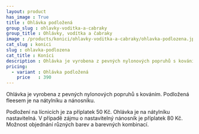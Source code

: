 ```yaml
---
layout: product
has_image : True
title : Ohlávka podložená
group_slug : ohlavky-voditka-a-cabraky
group_title : Ohlávky, vodítka a čabraky
image : /products/konici/ohlavky-voditka-a-cabraky/ohlavka-podlozena.jpg
cat_slug : konici
slug : ohlavka-podlozena
cat_title : Koníci
description : Ohlávka je vyrobena z pevných nylonových popruhů s kováním.Podložená fleesem je na nátylníku a nánosníku.
pricing:
  - variant : Ohlávka podložená
    price   : 390
---
```


Ohlávka je vyrobena z pevných nylonových popruhů s kováním.
Podložená fleesem je na nátylníku a nánosníku.

Podložení na lícnicích je za příplatek 50&nbsp;Kč.
Ohlávka je na nátylníku nastavitelná.
V případě zájmu o nastavitelný nánosník je příplatek 80&nbsp;Kč.
Možnost objednání různých barev a barevných kombinací.

